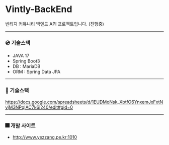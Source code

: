 # Vintly-BackEnd 
빈티지 커뮤니티 백엔드 API 프로젝트입니다. (진행중)

---
### :cd: 기술스택
- JAVA 17
- Spring Boot3
- DB : MariaDB
- ORM : Spring Data JPA

---
### 📝 기술스택
https://docs.google.com/spreadsheets/d/1EUDMoNsk_XbtfO6YnxemJxFxtNvjM3NPqIAC7k6i240/edit#gid=0

---
### :fireworks: 개발 사이트
- http://www.yezzang.pe.kr:1010
